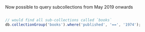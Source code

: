 Now possible to query subcollections from May 2019 onwards

```js

// would find all sub-collections called `books`
db.collectionGroup('books').where('published', '==', '1974');
```

